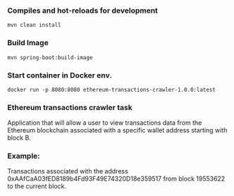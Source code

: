 ### Compiles and hot-reloads for development
```
mvn clean install
```

### Build Image
```
mvn spring-boot:build-image
```

### Start container in Docker env.
```
docker run -p 8080:8080 ethereum-transactions-crawler-1.0.0:latest
```

### Ethereum transactions crawler task

Application that will allow a user to view transactions
data from the Ethereum blockchain associated with a specific 
wallet address starting with block B.


### Example: 

Transactions associated with the 
address 0xAAfCaA03fED8189b4Fd93F49E74320D18e359517 
from block 19553622 to the current block.